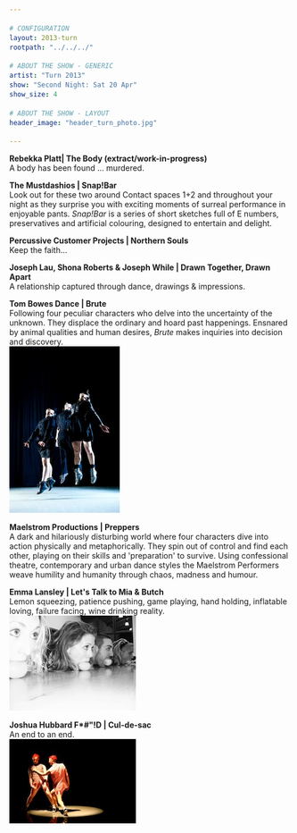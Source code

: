 ```yaml
---

# CONFIGURATION
layout: 2013-turn
rootpath: "../../../"

# ABOUT THE SHOW - GENERIC
artist: "Turn 2013"
show: "Second Night: Sat 20 Apr"
show_size: 4

# ABOUT THE SHOW - LAYOUT
header_image: "header_turn_photo.jpg"

---
```

**Rebekka Platt| The Body (extract/work-in-progress)**    
A body has been found ... murdered.  
        
**The Mustdashios | Snap!Bar**    
Look out for these two around Contact spaces 1+2 and throughout your night as they surprise you with exciting moments of surreal performance in enjoyable pants. *Snap!Bar* is a series of short sketches full of E numbers, preservatives and artificial colouring, designed to entertain and delight.    
       
**Percussive Customer Projects | Northern Souls**   
Keep the faith...    
        
**Joseph Lau, Shona Roberts & Joseph While | Drawn Together, Drawn Apart**    
A relationship captured through dance, drawings & impressions.     
        
**Tom Bowes Dance | Brute**    
Following four peculiar characters who delve into the uncertainty of the unknown. They displace the ordinary and hoard past happenings. Ensnared by animal qualities and human desires, *Brute* makes inquiries into decision and discovery.                
![Tom Bowes Dance](tom_bowes_dance.jpg)    
        
**Maelstrom Productions | Preppers**    
A dark and hilariously disturbing world where four characters dive into action physically and metaphorically. They spin out of control and find each other, playing on their skills and 'preparation' to survive. Using confessional theatre, contemporary and urban dance styles the Maelstrom Performers weave humility and humanity through chaos, madness and humour.              
       
**Emma Lansley | Let's Talk to Mia & Butch**    
Lemon squeezing, patience pushing, game playing, hand holding, inflatable loving, failure facing, wine drinking reality.     
![Emma Lansley](emma_lansley.jpg)    
        
**Joshua Hubbard F\*#"!D | Cul-de-sac**    
An end to an end.    
![Joshua Hubbard](JoshuaHubbard.jpg)
